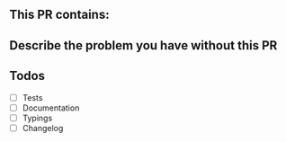 <!-- REMOVE EVERYTHING WRITTEN IN UPPERCASE -->

<!-- IMPORTANT:
  DO NOT COMMIT FILES FROM THE ./dist OR ./docs FOLDERS;
  THESE CONTAIN GENERATED FILES THAT SHOULD NOT BE EDITED MANUALLY.
-->

<!--
  TO LEARN HOW TO MAKE THE PERFECT PULL REQUEST, READ THIS:
  https://simonwillison.net/2022/Oct/29/the-perfect-commit/
-->

## This PR contains:
<!--
 - IMPROVED DOCS
 - IMPROVED TESTS
 - IMPROVED typings
 - A BUGFIX
 - A NEW FEATURE
 - A BREAKING CHANGE
 - SOMETHING ELSE
-->

## Describe the problem you have without this PR
<!-- DESCRIBE PROBLEM HERE OR LINK TO AN ISSUE -->

## Todos <!-- REMOVE THIS BLOCK OR PARTS OF IT IF NOT NEEDED -->
- [ ] Tests
- [ ] Documentation
- [ ] Typings
- [ ] Changelog

<!--
READ THIS BEFORE SUBMISSION:

- PULL-REQUESTS THAT CONTAIN A BUGFIX, NEED AT LEAST ONE TEST TO REPRODUCE THE BUG

-->

